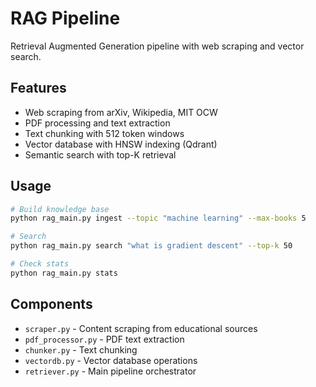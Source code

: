 # RAG Pipeline

Retrieval Augmented Generation pipeline with web scraping and vector search.

## Features
- Web scraping from arXiv, Wikipedia, MIT OCW
- PDF processing and text extraction
- Text chunking with 512 token windows
- Vector database with HNSW indexing (Qdrant)
- Semantic search with top-K retrieval

## Usage

```bash
# Build knowledge base
python rag_main.py ingest --topic "machine learning" --max-books 5

# Search
python rag_main.py search "what is gradient descent" --top-k 50

# Check stats
python rag_main.py stats
```

## Components
- `scraper.py` - Content scraping from educational sources
- `pdf_processor.py` - PDF text extraction
- `chunker.py` - Text chunking
- `vectordb.py` - Vector database operations
- `retriever.py` - Main pipeline orchestrator

